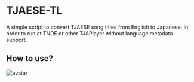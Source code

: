 # TJAESE-TL
A simple script to convert TJAESE song titles from English to Japanese. In order to run at TNDE or other TJAPlayer without language metadata support.
## How to use?
![avatar](https://github.com/judjdigj/TJAESE-TL/blob/main/pics/tutorial.gif?raw=true)